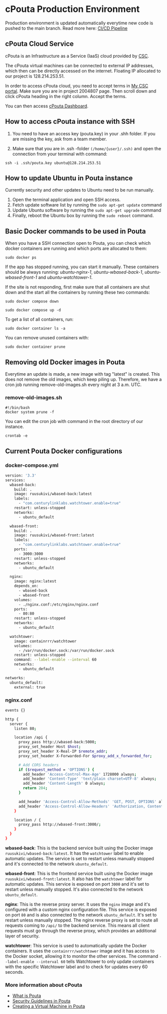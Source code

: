 # cPouta Production Environment

Production environment is updated automatically everytime new code is pushed to the main branch.
Read more here: [CI/CD Pipeline](/docs/ci-cd.md)

## cPouta Cloud Service

cPouta is an Infrastructure as a Service (IaaS) cloud provided by [CSC](https://www.csc.fi/).

The cPouta virtual machines can be connected to external IP addresses, which then can be directly accessed on the internet. Floating IP allocated to our project is 128.214.253.51.

In order to access cPouta cloud, you need to accept terms in [My CSC portal](https://my.csc.fi/projects/2004807). Make sure you are in project 2004807 page. Then scroll down and click cPouta heading in the right column. Accept the terms.

You can then access [cPouta Dashboard](https://pouta.csc.fi/dashboard/project/instances/).

## How to access cPouta instance with SSH

1. You need to have an access key (pouta.key) in your .shh folder. If you are missing the key, ask from a team member. 

2. Make sure that you are in .ssh -folder  `(/home/{user}/.ssh)` and open the connection from your terminal with command:

`ssh -i .ssh/pouta.key ubuntu@128.214.253.51`


## How to update Ubuntu in Pouta instance

Currently security and other updates to Ubuntu need to be run manually. 

1. Open the terminal application and open SSH access.
2. Fetch update software list by running the `sudo apt-get update` command
3. Update Ubuntu software by running the `sudo apt-get upgrade` command
4. Finally, reboot the Ubuntu box by running the `sudo reboot` command.


## Basic Docker commands to be used in Pouta

When you have a SSH connection open to Pouta, you can check which docker containers are running and which ports are allocated to them:

`sudo docker ps`

If the app has stopped running, you can start it manually. These containers should be always running: 
*ubuntu-nginx-1*, *ubuntu-wbased-back-1*, *ubuntu-wbased-front-1* and *ubuntu-watchtower-1*.  

If the site is not responding, first make sure that all containers are shut down and the start all the containers by running these two commands:

`sudo docker compose down`

`sudo docker compose up -d`

To get a list of all containers, run:

`sudo docker container ls -a`

You can remove unused containers with:

`sudo docker container prune`

## Removing old Docker images in Pouta

Everytime an update is made, a new image with tag "latest" is created. This does not remove the old images, which keep piling up. Therefore, we have a cron job running remove-old-images.sh every night at 3 a.m. UTC. 

### remove-old-images.sh
```
#!/bin/bash
docker system prune -f
```
You can edit the cron job with command in the root directory of our instance.
```
crontab -e
```

## Current Pouta Docker configurations

### docker-compose.yml
```bash
version: '3.3'
services:
  wbased-back:
    build: .
    image: ruusukivi/wbased-back:latest
    labels:
      - "com.centurylinklabs.watchtower.enable=true"
    restart: unless-stopped
    networks:
      - ubuntu_default

  wbased-front:
    build: .
    image: ruusukivi/wbased-front:latest
    labels:
      - "com.centurylinklabs.watchtower.enable=true"
    ports:
      - 3000:3000
    restart: unless-stopped
    networks:
      - ubuntu_default

  nginx:
    image: nginx:latest
    depends_on:
      - wbased-back
      - wbased-front
    volumes:
      - ./nginx.conf:/etc/nginx/nginx.conf
    ports:
      - 80:80
    restart: unless-stopped
    networks:
      - ubuntu_default

  watchtower:
    image: containrrr/watchtower
    volumes:
      - /var/run/docker.sock:/var/run/docker.sock
    restart: unless-stopped
    command: --label-enable --interval 60
    networks:
      - ubuntu_default

networks:
  ubuntu_default:
    external: true
```

### nginx.conf
```bash
events {}

http {
  server {
    listen 80;

    location /api {
      proxy_pass http://wbased-back:5000;
      proxy_set_header Host $host;
      proxy_set_header X-Real-IP $remote_addr;
      proxy_set_header X-Forwarded-For $proxy_add_x_forwarded_for;

      # Add CORS headers
      if ($request_method = 'OPTIONS') {
        add_header 'Access-Control-Max-Age' 1728000 always;
        add_header 'Content-Type' 'text/plain charset=UTF-8' always;
        add_header 'Content-Length' 0 always;
        return 204;
      }

      add_header 'Access-Control-Allow-Methods' 'GET, POST, OPTIONS' always;
      add_header 'Access-Control-Allow-Headers' 'Authorization, Content-Type' always;
    }

    location / {
      proxy_pass http://wbased-front:3000/;
    }
  }
}

```
**wbased-back**: This is the backend service built using the Docker image `ruusukivi/wbased-back:latest`. It has the `watchtower` label to enable automatic updates. The service is set to restart unless manually stopped and it's connected to the network `ubuntu_default`.

**wbased-front**: This is the frontend service built using the Docker image `ruusukivi/wbased-front:latest`. It also has the `watchtower` label for automatic updates. This service is exposed on port `3000` and it's set to restart unless manually stopped. It's also connected to the network `ubuntu_default`.

**nginx**: This is the reverse proxy server. It uses the `nginx` image and it's configured with a custom nginx configuration file. This service is exposed on port `80` and is also connected to the network `ubuntu_default`. It's set to restart unless manually stopped. The nginx reverse proxy is set to route all requests coming to `/api/` to the backend service. This means all client requests must go through the reverse proxy, which provides an additional layer of security.

**watchtower**: This service is used to automatically update the Docker containers. It uses the `containrrr/watchtower` image and it has access to the Docker socket, allowing it to monitor the other services. The command `--label-enable --interval 60` tells Watchtower to only update containers with the specific Watchtower label and to check for updates every 60 seconds.


### More information about cPouta

* [What is Pouta](https://docs.csc.fi/cloud/pouta/pouta-what-is/)
* [Security Guidelines in Pouta](https://docs.csc.fi/cloud/pouta/pouta-what-is/)
* [Creating a Virtual Machine in Pouta](https://docs.csc.fi/cloud/pouta/launch-vm-from-web-gui/)

